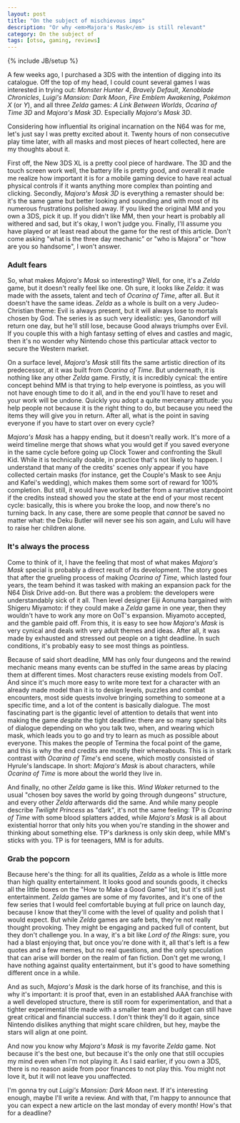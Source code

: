 ```yaml
---
layout: post
title: "On the subject of mischievous imps"
description: "Or why <em>Majora's Mask</em> is still relevant"
category: On the subject of
tags: [otso, gaming, reviews]
---
```

{% include JB/setup %}

A few weeks ago, I purchased a 3DS with the intention of digging into its catalogue. Off the top of my head, I could count several games I was interested in trying out: _Monster Hunter 4_, _Bravely Default_, _Xenoblade Chronicles_, _Luigi's Mansion: Dark Moon_, _Fire Emblem Awakening_, _Pokémon X_ (or _Y_), and all three _Zelda_ games: _A Link Between Worlds_, _Ocarina of Time 3D_ and _Majora's Mask 3D_. Especially _Majora's Mask 3D_.

Considering how influential its original incarnation on the N64 was for me, let's just say I was pretty excited about it. Twenty hours of non consecutive play time later, with all masks and most pieces of heart collected, here are my thoughts about it.

<!-- more -->

First off, the New 3DS XL is a pretty cool piece of hardware. The 3D and the touch screen work well, the battery life is pretty good, and overall it made me realize how important it is for a mobile gaming device to have real actual physical controls if it wants anything more complex than pointing and clicking. Secondly, _Majora's Mask 3D_ is everything a remaster should be: it's the same game but better looking and sounding and with most of its numerous frustrations polished away. If you liked the original MM and you own a 3DS, pick it up. If you didn't like MM, then your heart is probably all withered and sad, but it's okay, I won't judge you. Finally, I'll assume you have played or at least read about the game for the rest of this article. Don't come asking "what is the three day mechanic" or "who is Majora" or "how are you so handsome", I won't answer.

### Adult fears

So, what makes _Majora's Mask_ so interesting? Well, for one, it's a _Zelda_ game, but it doesn't really feel like one. Oh sure, it looks like _Zelda_: it was made with the assets, talent and tech of _Ocarina of Time_, after all. But it doesn't have the same ideas. _Zelda_ as a whole is built on a very Judeo-Christian theme: Evil is always present, but it will always lose to mortals chosen by God. The series is as such very idealistic: yes, Ganondorf will return one day, but he'll still lose, because Good always triumphs over Evil. If you couple this with a high fantasy setting of elves and castles and magic, then it's no wonder why Nintendo chose this particular attack vector to secure the Western market.

On a surface level, _Majora's Mask_ still fits the same artistic direction of its predecessor, at it was built from _Ocarina of Time_. But underneath, it is nothing like any other _Zelda_ game. Firstly, it is incredibly cynical: the entire concept behind MM is that trying to help everyone is pointless, as you will not have enough time to do it all, and in the end you'll have to reset and your work will be undone. Quickly you adopt a quite mercenary attitude: you help people not because it is the right thing to do, but because you need the items they will give you in return. After all, what is the point in saving everyone if you have to start over on every cycle?

_Majora's Mask_ has a happy ending, but it doesn't really work. It's more of a weird timeline merge that shows what you would get if you saved everyone in the same cycle before going up Clock Tower and confronting the Skull Kid. While it is technically doable, in practice that's not likely to happen. I understand that many of the credits' scenes only appear if you have collected certain masks (for instance, get the Couple's Mask to see Anju and Kafei's wedding), which makes them some sort of reward for 100% completion. But still, it would have worked better from a narrative standpoint if the credits instead showed you the state at the end of your most recent cycle: basically, this is where you broke the loop, and now there's no turning back. In any case, there are some people that _cannot_ be saved no matter what: the Deku Butler will never see his son again, and Lulu will have to raise her children alone.

### It's always the process

Come to think of it, I have the feeling that most of what makes _Majora's Mask_ special is probably a direct result of its development. The story goes that after the grueling process of making _Ocarina of Time_, which lasted four years, the team behind it was tasked with making an expansion pack for the N64 Disk Drive add-on. But there was a problem: the developers were understandably sick of it all. Then level designer Eiji Aonuma bargained with Shigeru Miyamoto: if they could make a _Zelda_ game in one year, then they wouldn't have to work any more on OoT's expansion. Miyamoto accepted, and the gamble paid off. From this, it is easy to see how _Majora's Mask_ is very cynical and deals with very adult themes and ideas. After all, it was made by exhausted and stressed out people on a tight deadline. In such conditions, it's probably easy to see most things as pointless.

Because of said short deadline, MM has only four dungeons and the rewind mechanic means many events can be stuffed in the same areas by placing them at different times. Most characters reuse existing models from OoT. And since it's much more easy to write more text for a character with an already made model than it is to design levels, puzzles and combat encounters, most side quests involve bringing something to someone at a specific time, and a lot of the content is basically dialogue. The most fascinating part is the gigantic level of attention to details that went into making the game _despite_ the tight deadline: there are so many special bits of dialogue depending on who you talk two, when, and wearing which mask, which leads you to go and try to learn as much as possible about everyone. This makes the people of Termina the focal point of the game, and this is why the end credits are mostly their whereabouts. This is in stark contrast with _Ocarina of Time_'s end scene, which mostly consisted of Hyrule's landscape. In short: _Majora's Mask_ is about characters, while _Ocarina of Time_ is more about the world they live in.

And finally, no other _Zelda_ game is like this. _Wind Waker_ returned to the usual "chosen boy saves the world by going through dungeons" structure, and every other _Zelda_ afterwards did the same. And while many people describe _Twilight Princess_ as "dark", it's not the same feeling: TP is _Ocarina of Time_ with some blood splatters added, while _Majora's Mask_ is all about existential horror that only hits you when you're standing in the shower and thinking about something else. TP's darkness is only skin deep, while MM's sticks with you. TP is for teenagers, MM is for adults.

### Grab the popcorn

Because here's the thing: for all its qualities, _Zelda_ as a whole is little more than high quality entertainment. It looks good and sounds goods, it checks all the little boxes on the "How to Make a Good Game" list, but it's still just entertainment. _Zelda_ games are some of my favorites, and it's one of the few series that I would feel comfortable buying at full price on launch day, because I know that they'll come with the level of quality and polish that I would expect. But while _Zelda_ games are safe bets, they're not really thought provoking. They might be engaging and packed full of content, but they don't challenge you. In a way, it's a bit like _Lord of the Rings_: sure, you had a blast enjoying that, but once you're done with it, all that's left is a few quotes and a few memes, but no real questions, and the only speculation that can arise will border on the realm of fan fiction. Don't get me wrong, I have nothing against quality entertainment, but it's good to have something different once in a while.

And as such, _Majora's Mask_ is the dark horse of its franchise, and this is why it's important: it is proof that, even in an established AAA franchise with a well developed structure, there is still room for experimentation, and that a tighter experimental title made with a smaller team and budget can still have great critical and financial success. I don't think they'll do it again, since Nintendo dislikes anything that might scare children, but hey, maybe the stars will align at one point.

 And now you know why _Majora's Mask_ is my favorite _Zelda_ game. Not because it's the best one, but because it's the only one that still occupies my mind even when I'm not playing it. As I said earlier, if you own a 3DS, there is no reason aside from poor finances to not play this. You might not love it, but it will not leave you unaffected.

 I'm gonna try out _Luigi's Mansion: Dark Moon_ next. If it's interesting enough, maybe I'll write a review. And with that, I'm happy to announce that you can expect a new article on the last monday of every month! How's that for a deadline?